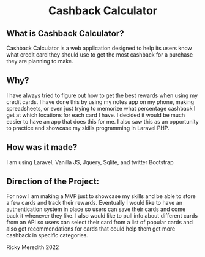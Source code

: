<h1 style="text-align: center;">Cashback Calculator</h1>

## What is Cashback Calculator?
Cashback Calculator is a web application designed to help its users know what credit card they should use to get the most cashback for a purchase they are planning to make.

## Why?
I have always tried to figure out how to get the best rewards when using my credit cards. I have done this by using my notes app on my phone, making spreadsheets, or even just trying to memorize what percentage cashback I get at which locations for each card I have. I decided it would be much easier to have an app that does this for me. I also saw this as an opportunity to practice and showcase my skills programming in Laravel PHP.

## How was it made?
I am using Laravel, Vanilla JS, Jquery, Sqlite, and twitter Bootstrap

## Direction of the Project:
For now I am making a MVP just to showcase my skills and be able to store a few cards and track their rewards. Eventually I would like to have an authentication system in place so users can save their cards and come back it whenever they like. I also would like to pull info about different cards from an API so users can select their card from a list of popular cards and also get recommendations for cards that could help them get more cashback in specific categories.

Ricky Meredith 2022


